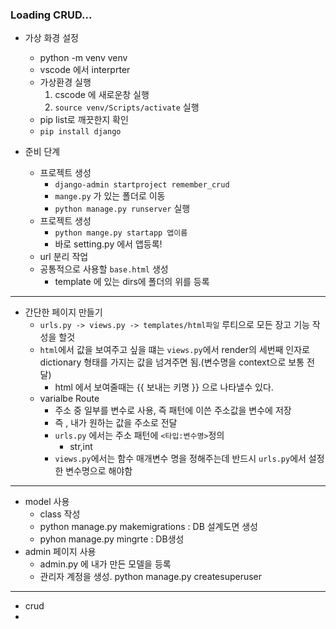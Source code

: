 ### Loading CRUD...

* 가상 화경 설정
  * python -m venv venv
  * vscode 에서 interprter
  * 가상환경 실행
    1. cscode 에 새로운창 실행
    2. `source venv/Scripts/activate` 실행
  * pip list로 깨끗한지 확인
  * `pip install django`



* 준비 단계
  * 프로젝트 생성
    * `django-admin startproject remember_crud`
    * `mange.py` 가 있는 폴더로 이동
    * `python manage.py runserver` 실행
  * 프로젝트 생성
    * `python mange.py startapp 앱이름`
    * 바로 setting.py 에서 앱등록!
  * url 분리 작업
  * 공통적으로 사용할 `base.html` 생성
    * template 에 있는 dirs에 폴더의 위를 등록

_____

* 간단한 페이지 만들기
  * `urls.py -> views.py -> templates/html파일` 루티으로 모든 장고 기능 작성을 할것
  * `html`에서 값을 보여주고 싶을 떄는 `views.py`에서 render의 세번째 인자로 dictionary 형태를 가지는 값을 넘겨주면 됨.(변수명을 context으로 보통 전달)
    * html 에서 보여줄때는 {{ 보내는 키명 }} 으로 나타낼수 있다.
  * varialbe Route
    * 주소 중 일부를 변수로 사용, 즉 패턴에 이쓴 주소값을 변수에 저장
    * 즉 , 내가 원하는 값을 주소로 전달
    * `urls.py` 에서는 주소 패턴에 `<타입:변수명>`정의
      * str,int
    * `views.py`에서는 함수 매개변수 명을 정해주는데 반드시 `urls.py`에서 설정한 변수명으로 해야함

_____

* model 사용
  * class 작성
  * python manage.py makemigrations : DB 설계도면 생성
  * pyhon manage.py mingrte : DB생성
* admin 페이지 사용
  * admin.py 에 내가 만든 모델을 등록
  * 관리자 계정을 생성. python manage.py createsuperuser

___

* crud
* 